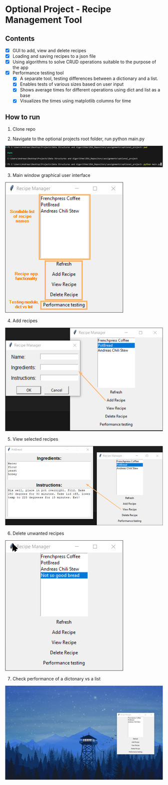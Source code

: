 # Optional Project - Recipe Management Tool

## Contents
- [x] GUI to add, view and delete recipes
- [x] Loading and saving recipes to a json file
- [x] Using algorithms to solve CRUD operations suitable to the purpose of the app
- [x] Performance testing tool
    - [x] A separate tool, testing differences between a dictionary and a list. 
    - [x] Enables tests of various sizes based on user input
    - [x] Shows average times for different operations using dict and list as a base
    - [x] Visualizes the times using matplotlib columns for time

## How to run

1. Clone repo

2. Navigate to the optional projects root folder, run python main.py

![Nav and run](images/runapplication.png)

3. Main window graphical user interface 

![Main window](images/applicationmainwindow.png)

4. Add recipes

![Add Recipe](images/addrecipes.png)

5. View selected recipes

![View Recipe](images/seerecipes.png)

6. Delete unwanted recipes

![Delete Recipe](images/deleterecipe.gif)

7. Check performance of a dictonary vs a list

![Performance module dictonary vs list](images/performance.gif)


